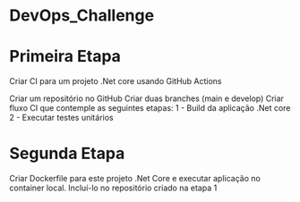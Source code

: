 # DevOps_Challenge

# Primeira Etapa
 Criar CI para um projeto .Net core usando GitHub Actions 

 Criar um repositório no GitHub
 Criar duas branches (main e develop)
 Criar fluxo CI que contemple as seguintes etapas:
 1 - Build da aplicação .Net core
 2 - Executar testes unitários


# Segunda Etapa
 Criar Dockerfile para este projeto .Net Core e executar aplicação no container local. Incluí-lo no repositório criado na etapa 1
